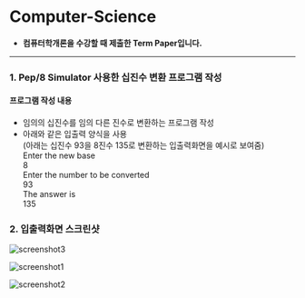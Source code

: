 # Computer-Science
- **컴퓨터학개론을 수강할 때 제출한 Term Paper입니다.**
-------------------------------------------------------
### **1. Pep/8 Simulator 사용한 십진수 변환  프로그램 작성**
#### 프로그램 작성 내용
- 임의의 십진수를 임의 다른 진수로 변환하는 프로그램 작성
- 아래와 같은 입출력 양식을 사용
<br /> (아래는 십진수 93을 8진수 135로 변환하는 입출력화면을 예시로 보여줌)
<br /> Enter the new base
<br /> 8
<br /> Enter the number to be converted
<br /> 93
<br /> The answer is
<br /> 135
### **2. 입출력화면 스크린샷**
![screenshot3](https://user-images.githubusercontent.com/45061124/48912647-8571fa80-eeb9-11e8-830c-6fe8b7df19d5.jpg)

![screenshot1](https://user-images.githubusercontent.com/45061124/48912632-7d19bf80-eeb9-11e8-8576-b45fe846a2cb.jpg)

![screenshot2](https://user-images.githubusercontent.com/45061124/48912642-82770a00-eeb9-11e8-9497-ffa177973f9c.jpg)
